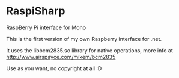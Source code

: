 RaspiSharp
==========

RaspBerry Pi interface for Mono

This is the first version of my own Raspberry interface for .net.

It uses the libbcm2835.so library for native operations, more info at http://www.airspayce.com/mikem/bcm2835

Use as you want, no copyright at all :D
